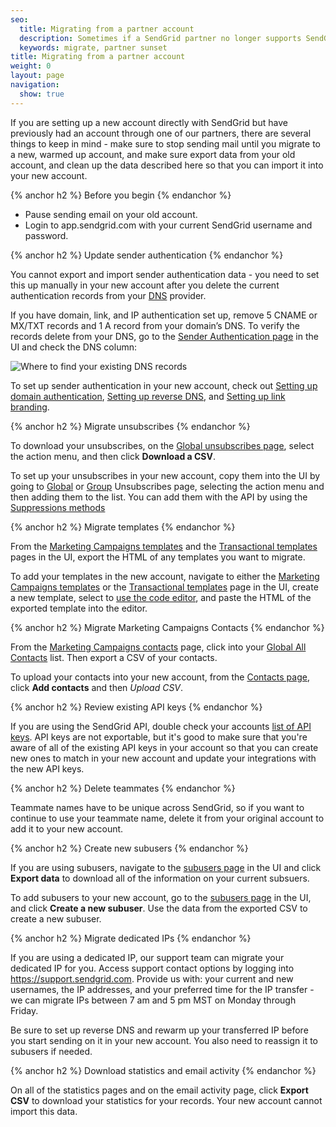 ```yaml
---
seo:
  title: Migrating from a partner account
  description: Sometimes if a SendGrid partner no longer supports SendGrid core functionality, you may want to migrate your account to a regular SendGrid account.
  keywords: migrate, partner sunset
title: Migrating from a partner account
weight: 0
layout: page
navigation:
  show: true
---
```


If you are setting up a new account directly with SendGrid but have previously had an account through one of our partners, there are several things to keep in mind - make sure to stop sending mail until you migrate to a new, warmed up account, and make sure export data from your old account, and clean up the data described here so that you can import it into your new account.

{% anchor h2 %}
Before you begin
{% endanchor %}

- Pause sending email on your old account.
- Login to app.sendgrid.com with your current SendGrid username and password.

{% anchor h2 %}
Update sender authentication
{% endanchor %}

You cannot export and import sender authentication data - you need to set this up manually in your new account after you delete the current authentication records from your [DNS]({{root_url}}/User_Guide/Settings/Sender_authentication/How_to_set_up_domain_authentication.html#-DNS) provider.

If you have domain, link, and IP authentication set up, remove 5 CNAME or MX/TXT records and 1 A record from your domain’s DNS. To verify the records delete from your DNS, go to the [Sender Authentication page](https://app.sendgrid.com/settings/sender_auth) in the UI and check the DNS column:

![]({{root_url}}/img/dns-records.jpg "Where to find your existing DNS records")

To set up sender authentication in your new account, check out [Setting up domain authentication]({{root_url}}/User_Guide/Settings/Sender_authentication/How_to_set_up_domain_authentication.html), [Setting up reverse DNS]({{root_url}}/User_Guide/Settings/Sender_authentication/How_to_set_up_link_branding.html), and [Setting up link branding]({{root_url}}/User_Guide/Settings/Sender_authentication/How_to_set_up_link_branding.html).

{% anchor h2 %}
Migrate unsubscribes
{% endanchor %}

To download your unsubscribes, on the [Global unsubscribes page](https://app.sendgrid.com/suppressions/global_unsubscribes), select the action menu, and then click **Download a CSV**.

To set up your unsubscribes in your new account, copy them into the UI by going to [Global](https://app.sendgrid.com/suppressions/global_unsubscribes) or [Group](https://app.sendgrid.com/suppressions/group_unsubscribes) Unsubscribes page, selecting the action menu and then adding them to the list. You can add them with the API by using the [Suppressions methods](https://sendgrid.api-docs.io/v3.0/suppressions-global-suppressions/add-recipient-addresses-to-the-global-suppression-group)

{% anchor h2 %}
Migrate templates
{% endanchor %}

From the [Marketing Campaigns templates](https://sendgrid.com/marketing_campaigns/ui/marketing_templates) and the [Transactional templates](https://sendgrid.com/dynamic_templates) pages in the UI, export the HTML of any templates you want to migrate.

To add your templates in the new account, navigate to either the [Marketing Campaigns templates](https://sendgrid.com/marketing_campaigns/ui/marketing_templates) or the [Transactional templates](https://sendgrid.com/dynamic_templates) page in the UI, create a new template, select to [use the code editor]({{root_url}}/User_Guide/Marketing_Campaigns/editor.html), and paste the HTML of the exported template into the editor.

{% anchor h2 %}
Migrate Marketing Campaigns Contacts
{% endanchor %}

From the [Marketing Campaigns contacts](https://sendgrid.com/marketing_campaigns/ui/contacts) page, click into your [Global All Contacts](https://sendgrid.com/marketing_campaigns/ui/all_contacts) list. Then export a CSV of your contacts.

To upload your contacts into your new account, from the [Contacts page](https://sendgrid.com/marketing_campaigns/ui/contacts), click **Add contacts** and then *Upload CSV*.

{% anchor h2 %}
Review existing API keys
{% endanchor %}

If you are using the SendGrid API, double check your accounts [list of API keys](https://app.sendgrid.com/settings/api_keys). API keys are not exportable, but it's good to make sure that you're aware of all of the existing API keys in your account so that you can create new ones to match in your new account and update your integrations with the new API keys.

{% anchor h2 %}
Delete teammates
{% endanchor %}

Teammate names have to be unique across SendGrid, so if you want to continue to use your teammate name, delete it from your original account to add it to your new account.

{% anchor h2 %}
Create new subusers
{% endanchor %}

If you are using subusers, navigate to the [subusers page](https://app.sendgrid.com/settings/subusers) in the UI and click **Export data** to download all of the information on your current subsuers.

To add subusers to your new account, go to the [subusers page](https://app.sendgrid.com/settings/subusers) in the UI, and click **Create a new subuser**. Use the data from the exported CSV to create a new subuser.

{% anchor h2 %}
Migrate dedicated IPs
{% endanchor %}

If you are using a dedicated IP, our support team can migrate your dedicated IP for you. Access support contact options by logging into https://support.sendgrid.com. Provide us with: your current and new usernames, the IP addresses, and your preferred time for the IP transfer - we can migrate IPs between 7 am and 5 pm MST on Monday through Friday.

Be sure to set up reverse DNS and rewarm up your transferred IP before you start sending on it in your new account. You also need to reassign it to subusers if needed.

{% anchor h2 %}
Download statistics and email activity
{% endanchor %}

On all of the statistics pages and on the email activity page, click **Export CSV** to download your statistics for your records. Your new account cannot import this data.


